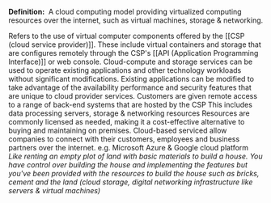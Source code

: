 **Definition:** 
 A cloud computing model providing virtualized computing resources over the internet, such as virtual machines, storage & networking.

Refers to the use of virtual computer components offered by the [[CSP (cloud service provider)]]. These include virtual containers and storage that are configures remotely through the CSP's [[API (Application Programming Interface)]] or web console. Cloud-compute and storage services can be used to operate existing applications and other technology workloads without significant modifications. Existing applications can be modified to take advantage of the availability performance and security features that are unique to cloud provider services.
Customers are given remote access to a range of back-end systems that are hosted by the CSP
This includes data processing servers, storage & networking resources
Resources are commonly licensed as needed, making it a cost-effective alternative to buying and maintaining on premises.
Cloud-based serviced allow companies to connect with their customers, employees and business partners over the internet. e.g. Microsoft Azure & Google cloud platform
*Like renting an empty plot of land with basic materials to build a house. You have control over building the house and implementing the features but you've been provided with the resources to build the house such as bricks, cement and the land (cloud storage, digital networking infrastructure like servers & virtual machines)*
